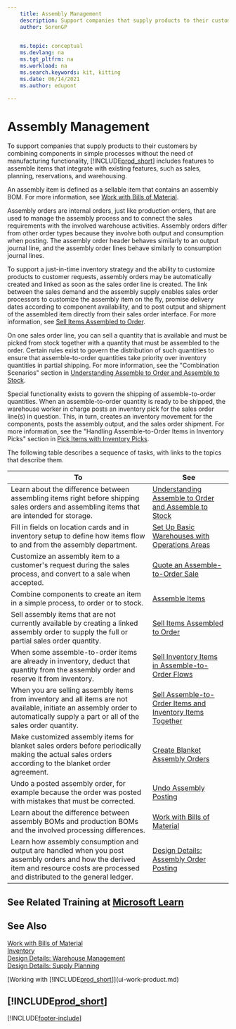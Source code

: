 ```yaml
---
    title: Assembly Management
    description: Support companies that supply products to their customers by combining components in simple processes without the need of manufacturing functionality.
    author: SorenGP

    
    ms.topic: conceptual
    ms.devlang: na
    ms.tgt_pltfrm: na
    ms.workload: na
    ms.search.keywords: kit, kitting
    ms.date: 06/14/2021
    ms.author: edupont

---
```

# Assembly Management
To support companies that supply products to their customers by combining components in simple processes without the need of manufacturing functionality, [!INCLUDE[prod_short](includes/prod_short.md)] includes features to assemble items that integrate with existing features, such as sales, planning, reservations, and warehousing.  

 An assembly item is defined as a sellable item that contains an assembly BOM. For more information, see [Work with Bills of Material](inventory-how-work-BOMs.md).

 Assembly orders are internal orders, just like production orders, that are used to manage the assembly process and to connect the sales requirements with the involved warehouse activities. Assembly orders differ from other order types because they involve both output and consumption when posting. The assembly order header behaves similarly to an output journal line, and the assembly order lines behave similarly to consumption journal lines.  

 To support a just-in-time inventory strategy and the ability to customize products to customer requests, assembly orders may be automatically created and linked as soon as the sales order line is created. The link between the sales demand and the assembly supply enables sales order processors to customize the assembly item on the fly, promise delivery dates according to component availability, and to post output and shipment of the assembled item directly from their sales order interface. For more information, see [Sell Items Assembled to Order](assembly-how-to-sell-items-assembled-to-order.md).  

 On one sales order line, you can sell a quantity that is available and must be picked from stock together with a quantity that must be assembled to the order. Certain rules exist to govern the distribution of such quantities to ensure that assemble-to-order quantities take priority over inventory quantities in partial shipping. For more information, see the "Combination Scenarios" section in [Understanding Assemble to Order and Assemble to Stock](assembly-assemble-to-order-or-assemble-to-stock.md).  

 Special functionality exists to govern the shipping of assemble-to-order quantities. When an assemble-to-order quantity is ready to be shipped, the warehouse worker in charge posts an inventory pick for the sales order line(s) in question. This, in turn, creates an inventory movement for the components, posts the assembly output, and the sales order shipment. For more information, see the "Handling Assemble-to-Order Items in Inventory Picks" section in [Pick Items with Inventory Picks](warehouse-how-to-pick-items-with-inventory-picks.md).

The following table describes a sequence of tasks, with links to the topics that describe them.   

|**To**|**See**|  
|------------|-------------|  
|Learn about the difference between assembling items right before shipping sales orders and assembling items that are intended for storage.|[Understanding Assemble to Order and Assemble to Stock](assembly-assemble-to-order-or-assemble-to-stock.md)|
|Fill in fields on location cards and in inventory setup to define how items flow to and from the assembly department.|[Set Up Basic Warehouses with Operations Areas](warehouse-how-to-set-up-basic-warehouses-with-operations-areas.md)|
|Customize an assembly item to a customer's request during the sales process, and convert to a sale when accepted.|[Quote an Assemble-to-Order Sale](assembly-how-to-quote-an-assemble-to-order-sale.md)|
|Combine components to create an item in a simple process, to order or to stock.|[Assemble Items](assembly-how-to-assemble-items.md)|  
|Sell assembly items that are not currently available by creating a linked assembly order to supply the full or partial sales order quantity.|[Sell Items Assembled to Order](assembly-how-to-sell-items-assembled-to-order.md)|
|When some assemble-to-order items are already in inventory, deduct that quantity from the assembly order and reserve it from inventory.|[Sell Inventory Items in Assemble-to-Order Flows](assembly-how-to-sell-inventory-items-in-assemble-to-order-flows.md)|  
|When you are selling assembly items from inventory and all items are not available, initiate an assembly order to automatically supply a part or all of the sales order quantity.|[Sell Assemble-to-Order Items and Inventory Items Together](assembly-how-to-sell-assemble-to-order-items-and-inventory-items-together.md)|
|Make customized assembly items for blanket sales orders before periodically making the actual sales orders according to the blanket order agreement.|[Create Blanket Assembly Orders](assembly-how-to-create-blanket-assembly-orders.md)|
|Undo a posted assembly order, for example because the order was posted with mistakes that must be corrected.|[Undo Assembly Posting](assembly-how-to-undo-assembly-posting.md)|
|Learn about the difference between assembly BOMs and production BOMs and the involved processing differences.|[Work with Bills of Material](inventory-how-work-BOMs.md)|
|Learn how assembly consumption and output are handled when you post assembly orders and how the derived item and resource costs are processed and distributed to the general ledger.|[Design Details: Assembly Order Posting](design-details-assembly-order-posting.md)|  

## See Related Training at [Microsoft Learn](/learn/paths/assemble-items-dynamics-365-business-central/)

## See Also

[Work with Bills of Material](inventory-how-work-BOMs.md)  
[Inventory](inventory-manage-inventory.md)  
[Design Details: Warehouse Management](design-details-warehouse-management.md)  
[Design Details: Supply Planning](design-details-supply-planning.md)  
<!-- [Walkthrough: Planning Supplies Manually](walkthrough-planning-supplies-manually.md)   -->
<!-- [Walkthrough: Selling, Assembling, and Shipping Kits](walkthrough-selling-assembling-and-shipping-kits.md)   -->
[Working with [!INCLUDE[prod_short](includes/prod_short.md)]](ui-work-product.md)

## [!INCLUDE[prod_short](includes/free_trial_md.md)]  


[!INCLUDE[footer-include](includes/footer-banner.md)]